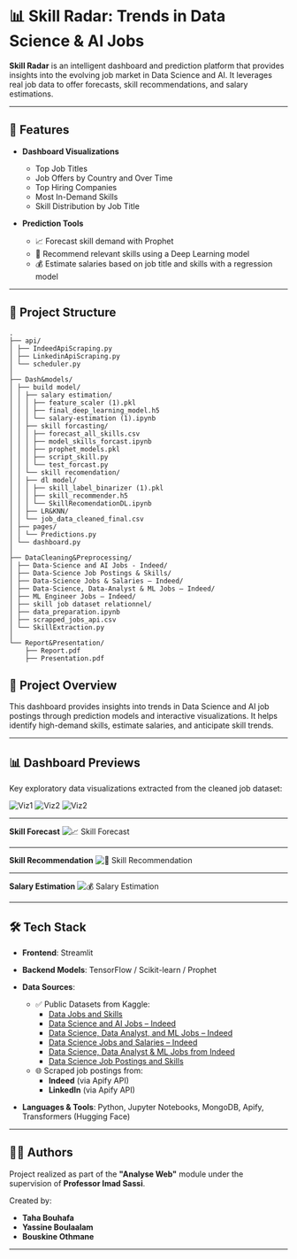 # 📊 Skill Radar: Trends in Data Science & AI Jobs

**Skill Radar** is an intelligent dashboard and prediction platform that provides insights into the evolving job market in Data Science and AI. It leverages real job data to offer forecasts, skill recommendations, and salary estimations.

---

## 🚀 Features

- **Dashboard Visualizations**

  - Top Job Titles
  - Job Offers by Country and Over Time
  - Top Hiring Companies
  - Most In-Demand Skills
  - Skill Distribution by Job Title

- **Prediction Tools**
  - 📈 Forecast skill demand with Prophet
  - 🧠 Recommend relevant skills using a Deep Learning model
  - 💰 Estimate salaries based on job title and skills with a regression model

---

## 🧱 Project Structure

```
.
├── api/
│ ├── IndeedApiScraping.py
│ ├── LinkedinApiScraping.py
│ └── scheduler.py
│
├── Dash&models/
│ ├── build model/
│ │ ├── salary estimation/
│ │ │ ├── feature_scaler (1).pkl
│ │ │ ├── final_deep_learning_model.h5
│ │ │ └── salary-estimation (1).ipynb
│ │ ├── skill forcasting/
│ │ │ ├── forecast_all_skills.csv
│ │ │ ├── model_skills_forcast.ipynb
│ │ │ ├── prophet_models.pkl
│ │ │ ├── script_skill.py
│ │ │ └── test_forcast.py
│ │ └── skill recomendation/
│ │ ├── dl model/
│ │ │ ├── skill_label_binarizer (1).pkl
│ │ │ ├── skill_recommender.h5
│ │ │ └── SkillRecomendationDL.ipynb
│ │ ├── LR&KNN/
│ │ └── job_data_cleaned_final.csv
│ ├── pages/
│ │ └── Predictions.py
│ └── dashboard.py
│
├── DataCleaning&Preprocessing/
│ ├── Data-Science and AI Jobs - Indeed/
│ ├── Data-Science Job Postings & Skills/
│ ├── Data-Science Jobs & Salaries – Indeed/
│ ├── Data-Science, Data-Analyst & ML Jobs – Indeed/
│ ├── ML Engineer Jobs – Indeed/
│ ├── skill job dataset relationnel/
│ ├── data_preparation.ipynb
│ ├── scrapped_jobs_api.csv
│ └── SkillExtraction.py
│
└── Report&Presentation/
    ├── Report.pdf
    ├── Presentation.pdf
```

## 🧠 Project Overview

This dashboard provides insights into trends in Data Science and AI job postings through prediction models and interactive visualizations. It helps identify high-demand skills, estimate salaries, and anticipate skill trends.

---

## 📊 Dashboard Previews

Key exploratory data visualizations extracted from the cleaned job dataset:

![Viz1](./assets/Viz1.jpg)
![Viz2](./assets/Viz2.jpg)
![Viz2](./assets/Viz3.jpg)

---

**Skill Forecast**
![📈 Skill Forecast](./assets/forecast.jpg)

---

**Skill Recommendation**
![🧠 Skill Recommendation](./assets/recommendation.jpg)

---

**Salary Estimation**
![💰 Salary Estimation](./assets/salary.jpg)

---

## 🛠️ Tech Stack

- **Frontend**: Streamlit
- **Backend Models**: TensorFlow / Scikit-learn / Prophet
- **Data Sources**:

  - ✅ Public Datasets from Kaggle:
    - [Data Jobs and Skills](https://www.kaggle.com/datasets/tanvirachowdhury/data-jobs-and-skills)
    - [Data Science and AI Jobs – Indeed](https://www.kaggle.com/datasets/srivnaman/data-science-and-ai-jobsindeed)
    - [Data Science, Data Analyst, and ML Jobs – Indeed](https://www.kaggle.com/datasets/mdwaquarazam/data-science-dataanalyst-and-ml-job-indeed)
    - [Data Science Jobs and Salaries – Indeed](https://www.kaggle.com/datasets/ritiksharma07/data-science-jobs-andsalaries-indeed)
    - [Data Science, Data Analyst & ML Jobs from Indeed](https://www.kaggle.com/datasets/arnabk123/data-science-data-analyst-and-ml-jobs-from-indeed)
    - [Data Science Job Postings and Skills](https://www.kaggle.com/datasets/asaniczka/data-science-job-postings-and-skills/data)
  - 🌐 Scraped job postings from:
    - **Indeed** (via Apify API)
    - **LinkedIn** (via Apify API)

- **Languages & Tools**: Python, Jupyter Notebooks, MongoDB, Apify, Transformers (Hugging Face)

---

## 👨‍💻 Authors

Project realized as part of the **"Analyse Web"** module under the supervision of **Professor Imad Sassi**.

Created by:

- **Taha Bouhafa**
- **Yassine Boulaalam**
- **Bouskine Othmane** 

---
